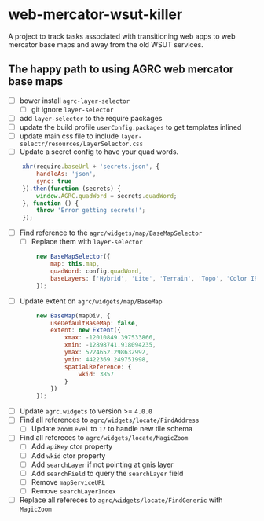 # web-mercator-wsut-killer
A project to track tasks associated with transitioning web apps to web mercator base maps and away from the old WSUT services.

## The happy path to using AGRC web mercator base maps

- [ ] bower install `agrc-layer-selector`
  - [ ] git ignore `layer-selector`
- [ ] add `layer-selector` to the require packages
- [ ] update the build profile `userConfig.packages` to get templates inlined
- [ ] update main css file to include `layer-selectr/resources/LayerSelector.css` 
- [ ] Update a secret config to have your quad words.
```js
    xhr(require.baseUrl + 'secrets.json', {
        handleAs: 'json',
        sync: true
    }).then(function (secrets) {
        window.AGRC.quadWord = secrets.quadWord;
    }, function () {
        throw 'Error getting secrets!';
    });
```
- [ ] Find reference to the `agrc/widgets/map/BaseMapSelector`
  - [ ] Replace them with `layer-selector`
```js
        new BaseMapSelector({
            map: this.map,
            quadWord: config.quadWord,
            baseLayers: ['Hybrid', 'Lite', 'Terrain', 'Topo', 'Color IR']
        });
```
- [ ] Update extent on `agrc/widgets/map/BaseMap`
```js
        new BaseMap(mapDiv, {
            useDefaultBaseMap: false,
            extent: new Extent({
                xmax: -12010849.397533866,
                xmin: -12898741.918094235,
                ymax: 5224652.298632992,
                ymin: 4422369.249751998,
                spatialReference: {
                    wkid: 3857
                }
            })
        });
```
- [ ] Update `agrc.widgets` to version >= `4.0.0`
- [ ] Find all references to `agrc/widgets/locate/FindAddress`
  - [ ] Update `zoomLevel` to `17` to handle new tile schema
- [ ] Find all refereces to `agrc/widgets/locate/MagicZoom`
  - [ ] Add `apiKey` ctor property
  - [ ] Add `wkid` ctor property
  - [ ] Add `searchLayer` if not pointing at gnis layer
  - [ ] Add `searchField` to query the `searchLayer` field
  - [ ] Remove `mapServiceURL`
  - [ ] Remove `searchLayerIndex`
- [ ] Replace all refereces to `agrc/widgets/locate/FindGeneric` with `MagicZoom`
